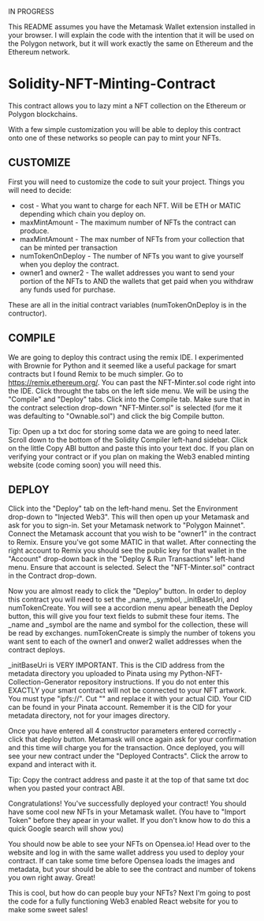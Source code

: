 IN PROGRESS

This README assumes you have the Metamask Wallet extension installed in your browser. I will explain the code with the intention that it will be used on the Polygon network, but it will work exactly the same on Ethereum and the Ethereum network. 

# Solidity-NFT-Minting-Contract
This contract allows you to lazy mint a NFT collection on the Ethereum or Polygon blockchains.

With a few simple customization you will be able to deploy this contract onto one of these networks so people can pay to mint your NFTs.

<h2>CUSTOMIZE</h2>

First you will need to customize the code to suit your project. Things you will need to decide:

- cost - What you want to charge for each NFT. Will be ETH or MATIC depending which chain you deploy on.
- maxMintAmount - The maximum number of NFTs the contract can produce.
- maxMintAmount - The max number of NFTs from your collection that can be minted per transaction
- numTokenOnDeploy - The number of NFTs you want to give yourself when you deploy the contract.
- owner1 and owner2 - The wallet addresses you want to send your portion of the NFTs to AND the wallets that get paid when you withdraw any funds used for purchase.

These are all in the initial contract variables (numTokenOnDeploy is in the contructor).

<h2>COMPILE</h2>

We are going to deploy this contract using the remix IDE. I experimented with Brownie for Python and it seemed like a useful package for smart contracts but I found Remix to be much simpler. Go to https://remix.ethereum.org/. You can past the NFT-Minter.sol code right into the IDE. Click throught the tabs on the left side menu. We will be using the "Compile" and "Deploy" tabs. Click into the Compile tab. Make sure that in the contract selection drop-down "NFT-Minter.sol" is selected (for me it was defaulting to "Ownable.sol") and click the big Compile button.

Tip: Open up a txt doc for storing some data we are going to need later. Scroll down to the bottom of the Solidity Compiler left-hand sidebar. Click on the little Copy ABI button and paste this into your text doc. If you plan on verifying your contract or if you plan on making the Web3 enabled minting website (code coming soon) you will need this.

<h2>DEPLOY</h2>

Click into the "Deploy" tab on the left-hand menu. Set the Environment drop-down to "Injected Web3". This will then open up your Metamask and ask for you to sign-in. Set your Metamask network to "Polygon Mainnet". Connect the Metamask account that you wish to be "owner1" in the contract to Remix. Ensure you've got some MATIC in that wallet. After connecting the right account to Remix you should see the public key for that wallet in the "Account" drop-down back in the "Deploy & Run Transactions" left-hand menu. Ensure that account is selected. Select the "NFT-Minter.sol" contract in the Contract drop-down. 

Now you are almost ready to click the "Deploy" button. In order to deploy this contract you will need to set the \_name, \_symbol, \_initBaseUri, and numTokenCreate. You will see a accordion menu apear beneath the Deploy button, this will give you four text fields to submit these four items. The \_name and \_symbol are the name and symbol for the collection, these will be read by exchanges. numTokenCreate is simply the number of tokens you want sent to each of the owner1 and onwer2 wallet addresses when the contract deploys.

\_initBaseUri is VERY IMPORTANT. This is the CID address from the metadata directory you uploaded to Pinata using my Python-NFT-Collection-Generator repository instructions. If you do not enter this EXACTLY your smart contract will not be connected to your NFT artwork. You must type "ipfs://<YourCID>". Cut "<YourCID>" and replace it with your actual CID. Your CID can be found in your Pinata account. Remember it is the CID for your metadata directory, not for your images directory.
  
Once you have entered all 4 constructor parameters entered correctly - click that deploy button. Metamask will once again ask for your confirmation and this time will charge you for the transaction. Once deployed, you will see your new contract under the "Deployed Contracts". Click the arrow to expand and interact with it.
 
Tip: Copy the contract address and paste it at the top of that same txt doc when you pasted your contract ABI.

Congratulations! You've successfully deployed your contract! You should have some cool new NFTs in your Metamask wallet. (You have to "Import Token" before they apear in your wallet. If you don't know how to do this a quick Google search will show you)
  
You should now be able to see your NFTs on Opensea.io! Head over to the website and log in with the same wallet address you used to deploy your contract. If can take some time before Opensea loads the images and metadata, but your should be able to see the contract and number of tokens you own right away. Great!

This is cool, but how do can people buy your NFTs? Next I'm going to post the code for a fully functioning Web3 enabled React website for you to make some sweet sales!

